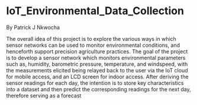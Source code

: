 # IoT_Environmental_Data_Collection

By Patrick J Nkwocha

The overall idea of this project is to explore the various ways in which sensor networks can be used to 
monitor environmental conditions, and henceforth support precision agriculture practices. The goal of 
the project is to develop a sensor network which monitors environmental parameters such as, 
humidity, barometric pressure, temperature, and windspeed, with the measurements elicited being 
relayed back to the user via the IoT cloud for mobile access, and an LCD screen for indoor access. After 
deriving the sensor readings for each day, the intention is to store key characteristics into a dataset 
and then predict the corresponding readings for the next day, therefore serving as a forecast

